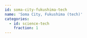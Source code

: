 ```yaml
---
id: soma-city-fukushima-tech
name: 'Soma City, Fukushima (tech)'
categories:
  - id: science-tech
    fraction: 1
---
```

